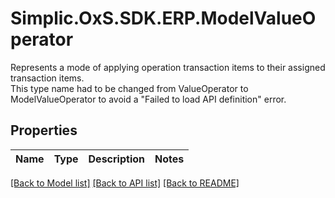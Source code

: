 # Simplic.OxS.SDK.ERP.ModelValueOperator
Represents a mode of applying operation transaction items to their assigned transaction items.  <br>  This type name had to be changed from ValueOperator to ModelValueOperator to avoid a \"Failed to load API definition\" error.  

## Properties

Name | Type | Description | Notes
------------ | ------------- | ------------- | -------------

[[Back to Model list]](../README.md#documentation-for-models) [[Back to API list]](../README.md#documentation-for-api-endpoints) [[Back to README]](../README.md)

